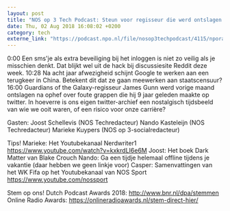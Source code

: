 ```yaml
---
layout: post
title: "NOS op 3 Tech Podcast: Steun voor regisseur die werd ontslagen vanwege 10 jaar oude tweets"
date: Thu, 02 Aug 2018 16:08:02 +0200
category: tech
externe_link: "https://podcast.npo.nl/file/nosop3techpodcast/4115/nporadio1_nosop3techpodcast_20180802_nos-op-3-tech-podcast-steun-voor-regisseur-die-werd-ontslagen-vanwege-10-jaar-oude-tweets.mp3"
---
```


0:00 Een sms'je als extra beveiliging bij het inloggen is niet zo veilig als je misschien denkt. Dat blijkt wel uit de hack bij discussiesite Reddit deze week.
10:28 Na acht jaar afwezigheid schijnt Google te werken aan een terugkeer in China. Betekent dit dat ze gaan meewerken aan staatscensuur?
16:00 Guardians of the Galaxy-regisseur James Gunn werd vorige maand ontslagen na ophef over foute grappen die hij 9 jaar geleden maakte op twitter. In hoeverre is ons eigen twitter-archief een nostalgisch tijdsbeeld van wie we ooit waren, of een risico voor onze carrière?

Gasten:
Joost Schellevis (NOS Techredacteur)
Nando Kasteleijn (NOS Techredacteur)
Marieke Kuypers (NOS op 3-socialredacteur)

Tips!
Marieke: Het Youtubekanaal Nerdwriter1 https://www.youtube.com/watch?v=kxkrdLI6e6M
Joost: Het boek Dark Matter van Blake Crouch
Nando: Ga een tijdje helemaal offline tijdens je vakantie (daar hebben we geen linkje voor)
Casper: Samenvattingen van het WK Fifa op het Youtubekanaal van NOS Sport https://www.youtube.com/nossport

Stem op ons!
Dutch Podcast Awards 2018: http://www.bnr.nl/dpa/stemmen
Online Radio Awards: https://onlineradioawards.nl/stem-direct-hier/<img src="http://feeds.feedburner.com/~r/nosop3-tech-podcast/~4/wmiJxm5TMAA" height="1" width="1" alt=""/>

